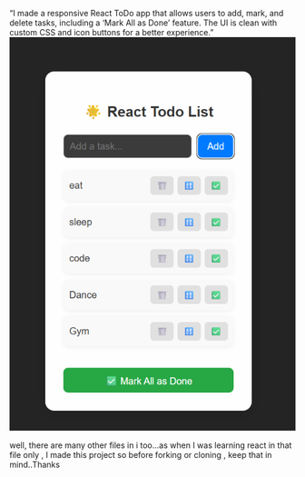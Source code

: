 “I made a responsive React ToDo app that allows users to add, mark, and delete tasks, including a ‘Mark All as Done’ feature. The UI is clean with custom CSS and icon buttons for a better experience.”
![Todo App Screenshot](public/Todo.png.png)

well, there are many other files in i too...as when I was learning react in that file only , I made this project so before forking or cloning , keep that in mind..Thanks
